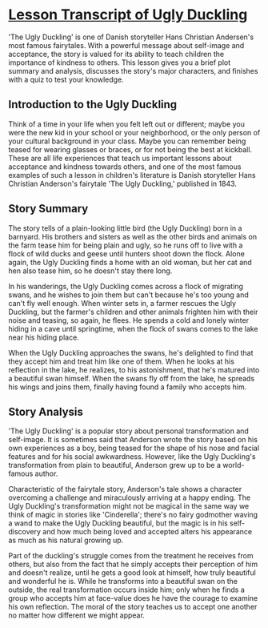 # [Lesson Transcript of Ugly Duckling](https://study.com/academy/lesson/the-ugly-ducking-summary-characters-author.html)

'The Ugly Duckling' is one of Danish storyteller Hans Christian Andersen's most famous fairytales. With a powerful message about self-image and acceptance, the story is valued for its ability to teach children the importance of kindness to others. This lesson gives you a brief plot summary and analysis, discusses the story's major characters, and finishes with a quiz to test your knowledge.

## Introduction to the Ugly Duckling

Think of a time in your life when you felt left out or different; maybe you were the new kid in your school or your neighborhood, or the only person of your cultural background in your class. Maybe you can remember being teased for wearing glasses or braces, or for not being the best at kickball. These are all life experiences that teach us important lessons about acceptance and kindness towards others, and one of the most famous examples of such a lesson in children's literature is Danish storyteller Hans Christian Anderson's fairytale 'The Ugly Duckling,' published in 1843.

## Story Summary

The story tells of a plain-looking little bird (the Ugly Duckling) born in a barnyard. His brothers and sisters as well as the other birds and animals on the farm tease him for being plain and ugly, so he runs off to live with a flock of wild ducks and geese until hunters shoot down the flock. Alone again, the Ugly Duckling finds a home with an old woman, but her cat and hen also tease him, so he doesn't stay there long.

In his wanderings, the Ugly Duckling comes across a flock of migrating swans, and he wishes to join them but can't because he's too young and can't fly well enough. When winter sets in, a farmer rescues the Ugly Duckling, but the farmer's children and other animals frighten him with their noise and teasing, so again, he flees. He spends a cold and lonely winter hiding in a cave until springtime, when the flock of swans comes to the lake near his hiding place.

When the Ugly Duckling approaches the swans, he's delighted to find that they accept him and treat him like one of them. When he looks at his reflection in the lake, he realizes, to his astonishment, that he's matured into a beautiful swan himself. When the swans fly off from the lake, he spreads his wings and joins them, finally having found a family who accepts him.

## Story Analysis

'The Ugly Duckling' is a popular story about personal transformation and self-image. It is sometimes said that Anderson wrote the story based on his own experiences as a boy, being teased for the shape of his nose and facial features and for his social awkwardness. However, like the Ugly Duckling's transformation from plain to beautiful, Anderson grew up to be a world-famous author.

Characteristic of the fairytale story, Anderson's tale shows a character overcoming a challenge and miraculously arriving at a happy ending. The Ugly Duckling's transformation might not be magical in the same way we think of magic in stories like 'Cinderella'; there's no fairy godmother waving a wand to make the Ugly Duckling beautiful, but the magic is in his self-discovery and how much being loved and accepted alters his appearance as much as his natural growing up.

Part of the duckling's struggle comes from the treatment he receives from others, but also from the fact that he simply accepts their perception of him and doesn't realize, until he gets a good look at himself, how truly beautiful and wonderful he is. While he transforms into a beautiful swan on the outside, the real transformation occurs inside him; only when he finds a group who accepts him at face-value does he have the courage to examine his own reflection. The moral of the story teaches us to accept one another no matter how different we might appear.
